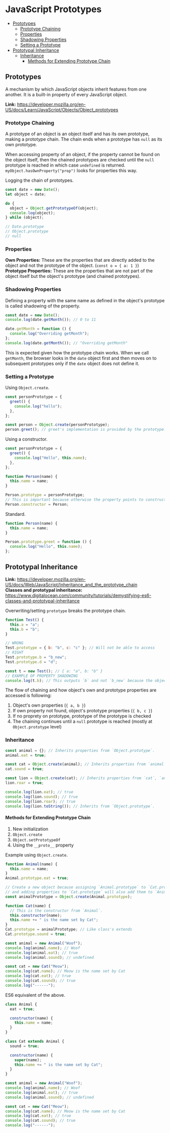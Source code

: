 # JavaScript Prototypes

- [Prototypes](#prototypes)
  - [Prototype Chaining](#prototype-chaining)
  - [Properties](#properties)
  - [Shadowing Properties](#shadowing-properties)
  - [Setting a Prototype](#setting-a-prototype)
- [Prototypal Inheritance](#prototypal-inheritance)
  - [Inheritance](#inheritance)
    - [Methods for Extending Prototype Chain](#methods-for-extending-prototype-chain)

## Prototypes

A mechanism by which JavaScript objects inherit features from one another. It is a built-in property of every JavaScript object.

**Link:** <https://developer.mozilla.org/en-US/docs/Learn/JavaScript/Objects/Object_prototypes>

### Prototype Chaining

A prototype of an object is an object itself and has its own prototype, making a prototype chain. The chain ends when a prototype has `null` as its own prototype.

When accessing property of an object, if the property cannot be found on the object itself, then the chained prototypes are checked until the `null` prototype is reached in which case `undefined` is returned. `myObject.hasOwnProperty("prop")` looks for properties this way.

Logging the chain of prototypes.

```js
const date = new Date();
let object = date;

do {
  object = Object.getPrototypeOf(object);
  console.log(object);
} while (object);

// Date.prototype
// Object.prototype
// null
```

### Properties

**Own Properties:** These are the properties that are directly added to the object and not the prototype of the object. (`const o = { a: 1 }`)\
**Prototype Properties:** These are the properties that are not part of the object itself but the object's prototype (and chained prototypes).

### Shadowing Properties

Defining a property with the same name as defined in the object's prototype is called shadowing of the property.

```js
const date = new Date();
console.log(date.getMonth()); // 0 to 11

date.getMonth = function () {
  console.log("Overriding getMonth");
};
console.log(date.getMonth()); // "Overriding getMonth"
```

This is expected given how the prototype chain works. When we call `getMonth`, the browser looks in the `date` object first and then moves on to subsequent prototypes only if the `date` object does not define it.

### Setting a Prototype

Using `Object.create`.

```js
const personPrototype = {
  greet() {
    console.log("hello");
  },
};

const person = Object.create(personPrototype);
person.greet(); // greet's implementation is provided by the prototype.
```

Using a constructor.

```js
const personPrototype = {
  greet() {
    console.log("Hello", this.name);
  },
};

function Person(name) {
  this.name = name;
}

Person.prototype = personPrototype;
// This is important because otherwise the property points to constructor of `personPrototype` which is `Object`.
Person.constructor = Person;
```

Standard.

```js
function Person(name) {
  this.name = name;
}

Person.prototype.greet = function () {
  console.log("Hello", this.name);
};
```

## Prototypal Inheritance

**Link:** <https://developer.mozilla.org/en-US/docs/Web/JavaScript/Inheritance_and_the_prototype_chain>\
**Classes and prototypal inheritance:** <https://www.digitalocean.com/community/tutorials/demystifying-es6-classes-and-prototypal-inheritance>

Overwriting/setting `prototype` breaks the prototype chain.

```js
function Test() {
  this.a = "a";
  this.b = "b";
}

// WRONG
Test.prototype = { b: "b", c: "c" }; // Will not be able to access
// RIGHT
Test.prototype.b = "b_new";
Test.prototype.d = "d";

const t = new Test(); // { a: "a", b: "b" }
// EXAMPLE OF PROPERTY SHADOWING
console.log(t.b); // This outputs `b` and not `b_new` because the object has an own property `b`. The prototype also has the property but it's not visited because of Property Shadowing.
```

The flow of chaining and how object's own and prototype properties are accessed is following:

1. Object's own properties (`{ a, b }`)
1. If own property not found, object's prototype properties (`{ b, c }`)
1. If no proprety on prototype, prototype of the prototype is checked
1. The chaining continues until a `null` prototype is reached (mostly at `Object.prototype` level)

### Inheritance

```js
const animal = {}; // Inherits properties from `Object.prototype`.
animal.eat = true;

const cat = Object.create(animal); // Inherits properties from `animal` and `Object.prototype`.
cat.sound = true;

const lion = Object.create(cat); // Inherits properties from `cat`, `animal` and `Object.prototype`.
lion.roar = true;

console.log(lion.eat); // true
console.log(lion.sound); // true
console.log(lion.roar); // true
console.log(lion.toString()); // Inherits from `Object.prototype`.
```

#### Methods for Extending Prototype Chain

1. New initialization
1. `Object.create`
1. `Object.setPrototypeOf`
1. Using the `__proto__` property

Example using `Object.create`.

```js
function Animal(name) {
  this.name = name;
}
Animal.prototype.eat = true;

// Create a new object because assigning `Animal.prototype` to `Cat.prototype` will create a reference
// and adding properties to `Cat.prototype` will also add them to `Animal.prototype`.
const animalPrototype = Object.create(Animal.prototype);

function Cat(name) {
  // This is the constructor from `Animal`.
  this.constructor(name);
  this.name += " is the name set by Cat";
}
Cat.prototype = animalPrototype; // Like class's extends
Cat.prototype.sound = true;

const animal = new Animal("Woof");
console.log(animal.name); // Woof
console.log(animal.eat); // true
console.log(animal.sound); // undefined

const cat = new Cat("Meow");
console.log(cat.name); // Meow is the name set by Cat
console.log(cat.eat); // true
console.log(cat.sound); // true
console.log("------");
```

ES6 equivalent of the above.

```js
class Animal {
  eat = true;

  constructor(name) {
    this.name = name;
  }
}

class Cat extends Animal {
  sound = true;

  constructor(name) {
    super(name);
    this.name += " is the name set by Cat";
  }
}

const animal = new Animal("Woof");
console.log(animal.name); // Woof
console.log(animal.eat); // true
console.log(animal.sound); // undefined

const cat = new Cat("Meow");
console.log(cat.name); // Meow is the name set by Cat
console.log(cat.eat); // true
console.log(cat.sound); // true
console.log("------");
```
